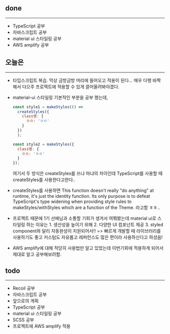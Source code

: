 ## done
---

- TypeScript 공부
- 자바스크립트 공부
- material ui 스타일링 공부
- AWS amplify 공부

## 오늘은
---

- 타입스크립트 복습. 막상 금방금방 머리에 들어오고 적용이 된다... 매우 다행 바짝해서 다으주 프로젝트에 적용할 수 있게 끌어올려봐야겠다.
- material-ui 스타일링 기본적인 부분을 공부 했는데,
  ```javascript
  const style1 = makeStyles(() => 
    createStyles({
      class명: {
        ㅇㅇ: 'ㅇㅇ'
      }
    })
    );

  const style2 = makeStyles({
    class명: {
      ㅇㅇ: 'ㅇㅇ'
    }
  });
  ```
  여기서 두 방식은 createStyles를 쓰냐 마냐의 차이인데 TypeScript를 사용할 때 createStyles를 사용한다고한다..
- createStyles를 사용하면 This function doesn't really "do anything" at runtime, it's just the identity function. Its only purpose is to defeat TypeScript's type widening when providing style rules to makeStyles/withStyles which are a function of the Theme. 라고함 ㅎㅎ..
- 프로젝트 때문에 1기 선배님과 소통할 기회가 생겨서 여쭤봤는데 material ui로 스타일링 하는 이유는 1. 생산성을 높이기 위해 2. 다양한 UI 컴포넌트 제공 3. styled component와 달리 자동완성이 지원되어서!! => 빠르게 개발할 때 라이브러리를 사용하기도 좋고 커스텀도 자유롭고 레퍼런스도 많은 편이라 사용하신다고 하셨음! 

- AWS amplify에 대해 적당히 사용법만 알고 있었는데 이번기회에 적용하게 되어서 제대로 알고 공부해보려함.


## todo
---

- Recoil 공부
- 자바스크립트 공부 
- 앞으로의 계획
- TypeScript 공부
- material ui 스타일링 공부
- SCSS 공부
- 프로젝트에 AWS amplify 적용

